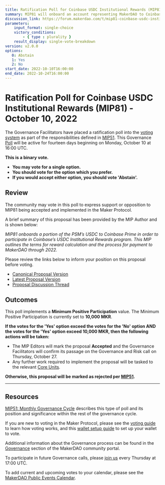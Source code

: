 ```yaml
---
title: Ratification Poll for Coinbase USDC Institutional Rewards (MIP81) - October 10, 2022
summary: MIP81 will onboard an account representing MakerDAO to Coinbase Prime and transfer 33% / ~1.6B of the PSM’s USDC into custody to earn USDC rewards with Coinbase.
discussion_link: https://forum.makerdao.com/t/mip81-coinbase-usdc-institutional-rewards/17703
parameters:
    input_format: single-choice
    victory_conditions:
        - { type : plurality }
    result_display: single-vote-breakdown
version: v2.0.0
options:
   0: Abstain
   1: Yes
   2: No
start_date: 2022-10-10T16:00:00
end_date: 2022-10-24T16:00:00
---
```

# Ratification Poll for Coinbase USDC Institutional Rewards (MIP81) - October 10, 2022

The Governance Facilitators have placed a ratification poll into the [voting system](https://vote.makerdao.com/polling) as part of the responsibilities defined in [MIP51](https://mips.makerdao.com/mips/details/MIP51). This Governance [Poll](https://community-development.makerdao.com/en/learn/governance/on-chain-gov) will be active for fourteen days beginning on Monday, October 10 at 16:00 UTC.

**This is a binary vote.**
- **You may vote for a single option.**
- **You should vote for the option which you prefer.**
- **If you would accept either option, you should vote 'Abstain'.**

## Review

The community may vote in this poll to express support or opposition to MIP81 being accepted and implemented in the Maker Protocol.

A brief summary of this proposal has been provided by the MIP Author and is shown below:

*MIP81 onboards a portion of the PSM’s USDC to Coinbase Prime in order to participate in Coinbase’s USDC Institutional Rewards program. This MIP outlines the terms for reward calculation and the process for payment to MakerDAO through 2022.*

Please review the links below to inform your position on this proposal before voting.
* [Canonical Proposal Version](https://github.com/makerdao/mips/blob/8c25cab7cba9e9410b51d7bfbacd83bb1d18db3e/MIP81/MIP81.md)
* [Latest Proposal Version](https://mips.makerdao.com/mips/details/MIP81)
* [Proposal Discussion Thread](https://forum.makerdao.com/t/mip81-coinbase-usdc-institutional-rewards/17703)

## Outcomes

This poll implements a **Minimum Positive Participation** value. The Minimum Positive Participation is currently set to **10,000 MKR**.

**If the votes for the 'Yes' option exceed the votes for the 'No' option AND the votes for the 'Yes' option exceed 10,000 MKR, then the following actions will be taken:**
* The MIP Editors will mark the proposal **Accepted** and the Governance Facilitators will confirm its passage on the Governance and Risk call on Thursday, October 27.
* Any further work required to implement the proposal will be tasked to the relevant [Core Units](https://mips.makerdao.com/mips/details/MIP38#mip38c2-core-unit-state).

**Otherwise, this proposal will be marked as rejected per [MIP51](https://mips.makerdao.com/mips/details/MIP51#mip51c2-ratification-poll).**

---

## Resources

[MIP51: Monthly Governance Cycle](https://mips.makerdao.com/mips/details/MIP51) describes this type of poll and its position and significance within the rest of the governance cycle.

If you are new to voting in the Maker Protocol, please see the [voting guide](https://community-development.makerdao.com/en/learn/governance/how-voting-works/) to learn how voting works, and this [wallet setup guide](https://community-development.makerdao.com/en/learn/governance/voting-setup/) to set up your wallet to vote.

Additional information about the Governance process can be found in the [Governance](https://community-development.makerdao.com/en/learn/governance) section of the MakerDAO community portal.

To participate in future Governance calls, please [join us](https://github.com/makerdao/community/tree/master/governance/governance-and-risk-meetings) every Thursday at 17:00 UTC.

To add current and upcoming votes to your calendar, please see the [MakerDAO Public Events Calendar](https://calendar.google.com/calendar/embed?src=makerdao.com_3efhm2ghipksegl009ktniomdk%40group.calendar.google.com&ctz=UTC&mode=week&showCalendars=0&showPrint=0).
